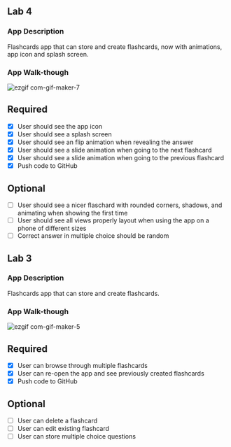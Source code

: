 ## Lab 4

### App Description
Flashcards app that can store and create flashcards, now with animations, app icon and splash screen.

### App Walk-though

![ezgif com-gif-maker-7](https://user-images.githubusercontent.com/104114682/197552795-49925030-0c15-4a85-8e3a-193836d33975.gif)




## Required
- [x] User should see the app icon 
- [x] User should see a splash screen
- [x] User should see an flip animation when revealing the answer
- [x] User should see a slide animation when going to the next flashcard
- [x] User should see a slide animation when going to the previous flashcard
- [x] Push code to GitHub
## Optional
- [ ] User should see a nicer flaschard with rounded corners, shadows, and animating when showing the first time
- [ ] User should see all views properly layout when using the app on a phone of different sizes
- [ ] Correct answer in multiple choice should be random

## Lab 3

### App Description
Flashcards app that can store and create flashcards. 

### App Walk-though


![ezgif com-gif-maker-5](https://user-images.githubusercontent.com/104114682/195670908-6cb3459c-c66f-439a-96f7-3238f95ee401.gif)







## Required
- [x] User can browse through multiple flashcards
- [x] User can re-open the app and see previously created flashcards
- [x] Push code to GitHub
## Optional
- [ ] User can delete a flashcard
- [ ] User can edit existing flashcard
- [ ] User can store multiple choice questions
